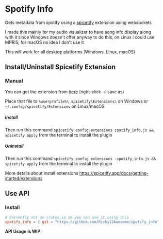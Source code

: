 # Spotify Info
Gets metadata from spotify using a 
[spicetify](https://github.com/khanhas/spicetify-cli) 
extension using websockets

I made this mainly for my audio visualizer to have song info display along with it
since Windows doesn't offer anyway to do this, on Linux I could use MPRIS, for macOS no idea I don't use it

This will work for all desktop platforms (Windows, Linux, macOS)

## Install/Uninstall Spicetify Extension

### Manual
You can get the extension from 
[here](https://raw.githubusercontent.com/Ricky12Awesome/spotify_info/main/extension/spotify_info.js)
(right-click -> save as)

Place that file 
to `%userprofile%\.spicetify\Extensions\` on Windows 
or `~/.config/spicetify/Extensions` on Linux/macOS 

##### Install
Then run this command
`spicetify config extensions spotify_info.js && spicetify apply` 
from the terminal to install the plugin

##### Uninstall
Then run this command
`spicetify config extensions -spotify_info.js && spicetify apply`
from the terminal to install the plugin

More details about install extensions https://spicetify.app/docs/getting-started/extensions

## Use API
### Install
```toml
# Currently not on crates.io so you can use it using this
spotify_info = { git = "https://github.com/Ricky12Awesome/spotify_info" }
```

**API Usage is WIP**